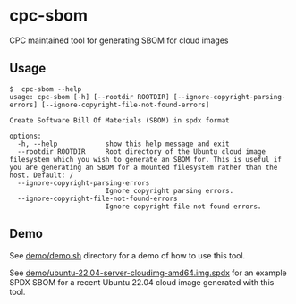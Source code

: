 # cpc-sbom
CPC maintained tool for generating SBOM for cloud images

## Usage
```
$  cpc-sbom --help
usage: cpc-sbom [-h] [--rootdir ROOTDIR] [--ignore-copyright-parsing-errors] [--ignore-copyright-file-not-found-errors]

Create Software Bill Of Materials (SBOM) in spdx format

options:
  -h, --help            show this help message and exit
  --rootdir ROOTDIR     Root directory of the Ubuntu cloud image filesystem which you wish to generate an SBOM for. This is useful if you are generating an SBOM for a mounted filesystem rather than the host. Default: /
  --ignore-copyright-parsing-errors
                        Ignore copyright parsing errors.
  --ignore-copyright-file-not-found-errors
                        Ignore copyright file not found errors.
```

## Demo

See [demo/demo.sh](demo/demo.sh) directory for a demo of how to use this tool.

See [demo/ubuntu-22.04-server-cloudimg-amd64.img.spdx](demo/ubuntu-22.04-server-cloudimg-amd64.img.spdx) for an example SPDX SBOM for a recent Ubuntu 22.04 cloud image generated with this tool.
